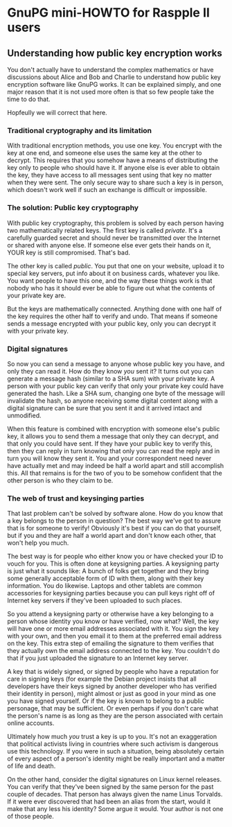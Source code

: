 # GnuPG mini-HOWTO for Raspple II users


## Understanding how public key encryption works

You don't actually have to understand the complex mathematics or have
discussions about Alice and Bob and Charlie to understand how public key
encryption software like GnuPG works.  It can be explained simply, and one
major reason that it is not used more often is that so few people take the
time to do that.

Hopfeully we will correct that here.


### Traditional cryptography and its limitation

With traditional encryption methods, you use one key.  You encrypt with the
key at one end, and someone else uses the same key at the other to decrypt.
This requires that you somehow have a means of distributing the key only to
people who should have it.  If anyone else is ever able to obtain the key,
they have access to all messages sent using that key no matter when they were
sent.  The only secure way to share such a key is in person, which doesn't
work well if such an exchange is difficult or impossible.


### The solution: Public key cryptography

With public key cryptography, this problem is solved by each person having two
mathematically related keys.  The first key is called *private*.  It's a
carefully guarded secret and should never be transmitted over the Internet or
shared with anyone else.  If someone else ever gets their hands on it, YOUR
key is still compromised.  That's bad.

The other key is called *public*.  You put that one on your website, upload it
to special key servers, put info about it on business cards, whatever you
like.  You want people to have this one, and the way these things work is that
nobody who has it should ever be able to figure out what the contents of your
private key are.

But the keys are mathematically connected.  Anything done with one half of the
key requires the other half to verify and undo.  That means if someone sends a
message encrypted with your public key, only you can decrypt it with your
private key.


### Digital signatures

So now you can send a message to anyone whose public key you have, and only
they can read it.  How do they know *you* sent it?  It turns out you can
generate a message hash (similar to a SHA sum) with your private key.  A
person with your public key can verify that only your private key could have
generated the hash.  Like a SHA sum, changing one byte of the message will
invalidate the hash, so anyone receiving some digital content along with a
digital signature can be sure that you sent it and it arrived intact and
unmodified.

When this feature is combined with encryption with someone else's public key,
it allows you to send them a message that only they can decrypt, and that only
you could have sent.  If they have your public key to verify this, then they
can reply in turn knowing that only you can read the reply and in turn you
will know they sent it.  You and your correspondent need never have actually
met and may indeed be half a world apart and still accomplish this.  All that
remains is for the two of you to be somehow confident that the other person is
who they claim to be.


### The web of trust and keysinging parties

That last problem can't be solved by software alone.  How do you know that a
key belongs to the person in question?  The best way we've got to assure that
is for someone to verify!  Obviously it's best if you can do that yourself,
but if you and they are half a world apart and don't know each other, that
won't help you much.

The best way is for people who either know you or have checked your ID to
vouch for you.  This is often done at keysigning parties.  A keysigning party
is just what it sounds like: A bunch of folks get together and they bring some
generally acceptable form of ID with them, along with their key information.
You do likewise.  Laptops and other tablets are common accessories for
keysigning parties because you can pull keys right off of Internet key servers
if they've been uploaded to such places.

So you attend a keysigning party or otherwise have a key belonging to a person
whose identity you know or have verified, now what?  Well, the key will have
one or more email addresses associated with it.  You sign the key with your
own, and then you email it to them at the preferred email address on the key.
This extra step of emailing the signature to them verifies that they actually
own the email address connected to the key.  You couldn't do that if you just
uploaded the signature to an Internet key server.

A key that is widely signed, or signed by people who have a reputation for
care in signing keys (for example the Debian project insists that all
developers have their keys signed by another developer who has verified their
identity in person), might almost or just as good in your mind as one you have
signed yourself.  Or if the key is known to belong to a public personage, that
may be sufficient.  Or even perhaps if you don't care what the person's name
is as long as they are the person associated with certain online accounts.

Ultimately how much *you* trust a key is up to you.  It's not an exaggeration
that political activists living in countries where such activism is dangerous
use this technology.  If you were in such a situation, being absolutely
certain of every aspect of a person's identity might be really important and a
matter of life and death.

On the other hand, consider the digital signatures on Linux kernel releases.
You can verify that they've been signed by the same person for the past couple
of decades.  That person has always given the name Linus Torvalds.  If it were
ever discovered that had been an alias from the start, would it make that any
less his identity?  Some argue it would.  Your author is not one of those
people.

